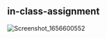 ## in-class-assignment


![Screenshot_1656600552](https://user-images.githubusercontent.com/97254019/176707961-b41ed8f9-8555-45d6-a009-536ad2d15db2.png)
